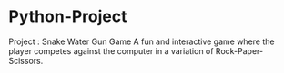 # Python-Project
Project : Snake Water Gun Game A fun and interactive game where the player competes against the computer in a variation of Rock-Paper-Scissors.
